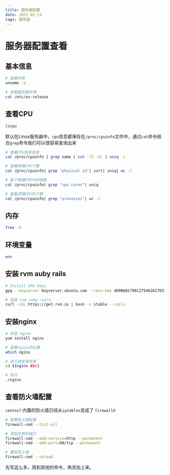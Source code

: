 ```yaml
---
title: 服务器配置
date: 2022-05-13
tags: 服务器
---
```

# 服务器配置查看

## 基本信息
```bash
# 查看内核
unname -a

# 查看服务器环境
cat /etc/os-release
```

## 查看CPU
```bash
lscpu
```
默认在Linux服务器中，`cpu`信息都保存在`/proc/cpuinfo`文件中，通过`cat`命令结合`grep`命令我们可以很容易查询出来
```bash
# 查看CPU型号信息
cat /proc/cpuinfo | grep name | cut -f2 -d: | uniq -c

# 查看物理CPU个数
cat /proc/cpuinfo| grep "physical id"| sort| uniq| wc -l

# 每个物理CPU中的核数
cat /proc/cpuinfo| grep "cpu cores"| uniq

# 查看逻辑CPU的个数
cat /proc/cpuinfo| grep "processor"| wc -l
```

## 内存
```bash
free -h
```

## 环境变量
```bash
env
```

## 安装 rvm auby rails
```bash
# Install GPG keys
gpg --keyserver keyserver.ubuntu.com --recv-key 409B6B1796C275462A1703113804BB82D39DC0E3 7D2BAF1CF37B13E2069D6956105BD0E739499BDB

# 安装 rvm ruby rails
curl -sSL https://get.rvm.io | bash -s stable --rails
```

## 安装nginx
```bash
# 安装 nginx
yum install nginx

# 查看nginx的位置
which nginx

# 进入到安装目录
cd ${nginx dir}

# 执行
./nginx
```

## 查看防火墙配置
`centos7` 内置的防火墙已经从`iptables`变成了 `firewalld`
```bash
# 查看防火墙配置
firewall-cmd --list-all

# 添加开放的端口
firewall-cmd --add-service=http --permanent
firewall-cmd --add-port=80/tcp --permanent

# 重启防火墙
firewall-cmd --reload
```

先写这么多，用到其他的命令，再添加上来。
